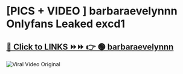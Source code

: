 
 # [PICS + VIDEO ] barbaraevelynnn Onlyfans Leaked excd1

## <h2><a href="https://clipsfans.com/barbaraevelynnn&ref=git">🔗 Click to LINKS ⏩⏩ 👉 🟢 barbaraevelynnn </a></h2>

<a href="https://clipsfans.com/barbaraevelynnn&ref=git" rel="nofollow" data-target="animated-image.originalLink"><img src="https://i.ibb.co.com/xMMVF88/686577567.gif" alt="Viral Video Original" style="max-width: 100%; display: inline-block;" data-target="animated-image.originalImage"></a>

